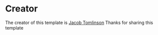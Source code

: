 # Creator
The creator of this template is [Jacob Tomlinson](https://twitter.com/_JacobTomlinson)
Thanks for sharing this template